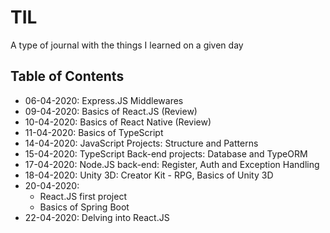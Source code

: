 # TIL

A type of journal with the things I learned on a given day

## Table of Contents

- 06-04-2020: Express.JS Middlewares
- 09-04-2020: Basics of React.JS (Review)
- 10-04-2020: Basics of React Native (Review)
- 11-04-2020: Basics of TypeScript
- 14-04-2020: JavaScript Projects: Structure and Patterns
- 15-04-2020: TypeScript Back-end projects: Database and TypeORM
- 17-04-2020: Node.JS back-end: Register, Auth and Exception Handling
- 18-04-2020: Unity 3D: Creator Kit - RPG, Basics of Unity 3D
- 20-04-2020:
  - React.JS first project
  - Basics of Spring Boot
- 22-04-2020: Delving into React.JS